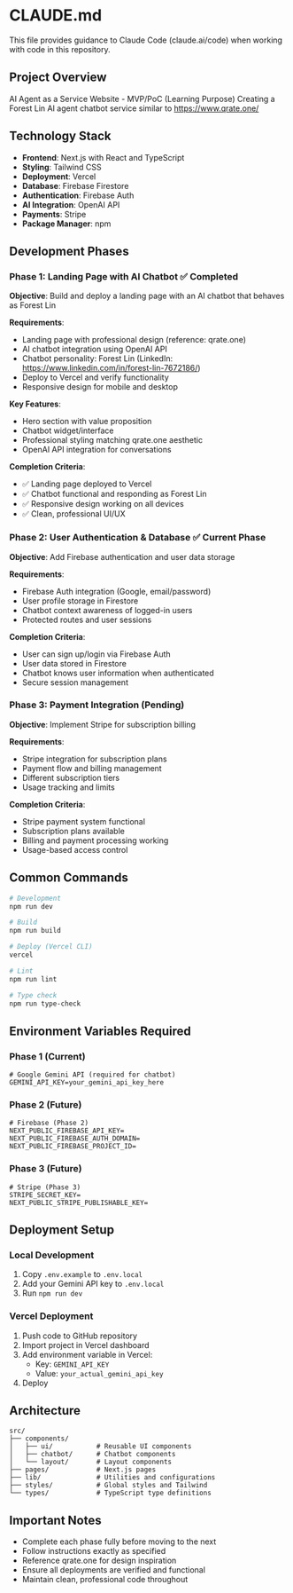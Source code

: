 # CLAUDE.md

This file provides guidance to Claude Code (claude.ai/code) when working with code in this repository.

## Project Overview

AI Agent as a Service Website - MVP/PoC (Learning Purpose)
Creating a Forest Lin AI agent chatbot service similar to https://www.qrate.one/

## Technology Stack

- **Frontend**: Next.js with React and TypeScript
- **Styling**: Tailwind CSS
- **Deployment**: Vercel
- **Database**: Firebase Firestore
- **Authentication**: Firebase Auth
- **AI Integration**: OpenAI API
- **Payments**: Stripe
- **Package Manager**: npm

## Development Phases

### Phase 1: Landing Page with AI Chatbot ✅ Completed
**Objective**: Build and deploy a landing page with an AI chatbot that behaves as Forest Lin

**Requirements**:
- Landing page with professional design (reference: qrate.one)
- AI chatbot integration using OpenAI API
- Chatbot personality: Forest Lin (LinkedIn: https://www.linkedin.com/in/forest-lin-7672186/)
- Deploy to Vercel and verify functionality
- Responsive design for mobile and desktop

**Key Features**:
- Hero section with value proposition
- Chatbot widget/interface
- Professional styling matching qrate.one aesthetic
- OpenAI API integration for conversations

**Completion Criteria**:
- ✅ Landing page deployed to Vercel
- ✅ Chatbot functional and responding as Forest Lin
- ✅ Responsive design working on all devices
- ✅ Clean, professional UI/UX

### Phase 2: User Authentication & Database ✅ Current Phase
**Objective**: Add Firebase authentication and user data storage

**Requirements**:
- Firebase Auth integration (Google, email/password)
- User profile storage in Firestore
- Chatbot context awareness of logged-in users
- Protected routes and user sessions

**Completion Criteria**:
- User can sign up/login via Firebase Auth
- User data stored in Firestore
- Chatbot knows user information when authenticated
- Secure session management

### Phase 3: Payment Integration (Pending)
**Objective**: Implement Stripe for subscription billing

**Requirements**:
- Stripe integration for subscription plans
- Payment flow and billing management
- Different subscription tiers
- Usage tracking and limits

**Completion Criteria**:
- Stripe payment system functional
- Subscription plans available
- Billing and payment processing working
- Usage-based access control

## Common Commands

```bash
# Development
npm run dev

# Build
npm run build

# Deploy (Vercel CLI)
vercel

# Lint
npm run lint

# Type check
npm run type-check
```

## Environment Variables Required

### Phase 1 (Current)
```
# Google Gemini API (required for chatbot)
GEMINI_API_KEY=your_gemini_api_key_here
```

### Phase 2 (Future)
```
# Firebase (Phase 2)
NEXT_PUBLIC_FIREBASE_API_KEY=
NEXT_PUBLIC_FIREBASE_AUTH_DOMAIN=
NEXT_PUBLIC_FIREBASE_PROJECT_ID=
```

### Phase 3 (Future)
```
# Stripe (Phase 3)
STRIPE_SECRET_KEY=
NEXT_PUBLIC_STRIPE_PUBLISHABLE_KEY=
```

## Deployment Setup

### Local Development
1. Copy `.env.example` to `.env.local`
2. Add your Gemini API key to `.env.local`
3. Run `npm run dev`

### Vercel Deployment
1. Push code to GitHub repository
2. Import project in Vercel dashboard
3. Add environment variable in Vercel:
   - Key: `GEMINI_API_KEY`
   - Value: `your_actual_gemini_api_key`
4. Deploy

## Architecture

```
src/
├── components/
│   ├── ui/           # Reusable UI components
│   ├── chatbot/      # Chatbot components
│   └── layout/       # Layout components
├── pages/            # Next.js pages
├── lib/              # Utilities and configurations
├── styles/           # Global styles and Tailwind
└── types/            # TypeScript type definitions
```

## Important Notes

- Complete each phase fully before moving to the next
- Follow instructions exactly as specified
- Reference qrate.one for design inspiration
- Ensure all deployments are verified and functional
- Maintain clean, professional code throughout